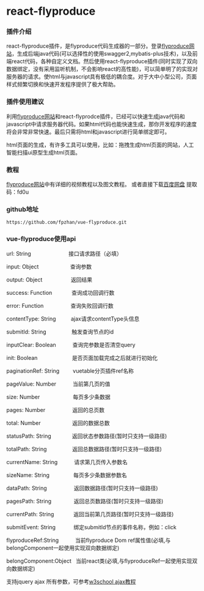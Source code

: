 # react-flyproduce


### 插件介绍
   react-flyproduce插件，是flyproduce代码生成器的一部分。登录[flyproduce网站](http://www.flyproduce.com)，生成后端java代码(可以选择性的使用swagger2,mybatis-plus技术)，以及前端react代码，各种自定义文档。然后使用react-flyproduce插件(同时实现了双向数据绑定，没有采用监听机制，不会影响react的高性能)，可以简单明了的实现对服务器的请求。使html与javascript具有极低的耦合度。对于大中小型公司，页面样式频繁切换和快速开发程序提供了极大帮助。
 
### 插件使用建议
   利用[flyproduce网站](http://www.flyproduce.com)和react-flyprodce插件，已经可以快速生成java代码和javascript中请求服务器代码。如果html代码也能快速生成，那你开发程序的速度将会非常非常快速。最后只需将html和javascript进行简单绑定即可。
   
   html页面的生成，有许多工具可以使用，比如：拖拽生成html页面的网站，人工智能扫描ui原型生成html页面。
   
### 教程
[flyproduce网站](http://www.flyproduce.com)中有详细的视频教程以及图文教程。
或者直接下载[百度网盘](https://pan.baidu.com/s/1hm7GoZyG9e30oZ5Smptm_w) 提取码：fd0u
### github地址
```
https://github.com/fpzhan/vue-flyproduce.git
```

### vue-flyproduce使用api
url: String &nbsp;&nbsp;&nbsp;&nbsp;&nbsp;&nbsp;&nbsp;&nbsp;&nbsp;&nbsp;&nbsp;&nbsp;&nbsp;&nbsp;&nbsp;&nbsp;&nbsp;&nbsp;&nbsp;&nbsp;&nbsp;&nbsp;&nbsp;&nbsp;接口请求路径（必填）

input: Object &nbsp;&nbsp;&nbsp;&nbsp;&nbsp;&nbsp;&nbsp;&nbsp;&nbsp;&nbsp;&nbsp;&nbsp;&nbsp;&nbsp;&nbsp;&nbsp;&nbsp;&nbsp;&nbsp;&nbsp;查询参数

output: Object &nbsp;&nbsp;&nbsp;&nbsp;&nbsp;&nbsp;&nbsp;&nbsp;&nbsp;&nbsp;&nbsp;&nbsp;&nbsp;&nbsp;&nbsp;&nbsp;&nbsp;&nbsp;返回结果

success: Function &nbsp;&nbsp;&nbsp;&nbsp;&nbsp;&nbsp;&nbsp;&nbsp;&nbsp;&nbsp;&nbsp;&nbsp;查询成功回调行数

error: Function &nbsp;&nbsp;&nbsp;&nbsp;&nbsp;&nbsp;&nbsp;&nbsp;&nbsp;&nbsp;&nbsp;&nbsp;&nbsp;&nbsp;&nbsp;&nbsp;&nbsp;查询失败回调行数

contentType: String &nbsp;&nbsp;&nbsp;&nbsp;&nbsp;&nbsp;&nbsp;&nbsp;&nbsp;ajax请求contentType头信息

submitId: String &nbsp;&nbsp;&nbsp;&nbsp;&nbsp;&nbsp;&nbsp;&nbsp;&nbsp;&nbsp;&nbsp;&nbsp;&nbsp;&nbsp;&nbsp;&nbsp;触发查询节点的id

inputClear: Boolean &nbsp;&nbsp;&nbsp;&nbsp;&nbsp;&nbsp;&nbsp;&nbsp;&nbsp;&nbsp;查询完参数是否清空query

init: Boolean &nbsp;&nbsp;&nbsp;&nbsp;&nbsp;&nbsp;&nbsp;&nbsp;&nbsp;&nbsp;&nbsp;&nbsp;&nbsp;&nbsp;&nbsp;&nbsp;&nbsp;&nbsp;&nbsp;&nbsp;&nbsp;&nbsp;是否页面加载完成之后就进行初始化

paginationRef: String &nbsp;&nbsp;&nbsp;&nbsp;&nbsp;&nbsp;&nbsp;&nbsp;vuetable分页插件ref名称

pageValue: Number &nbsp;&nbsp;&nbsp;&nbsp;&nbsp;&nbsp;&nbsp;&nbsp;&nbsp;&nbsp;当前第几页的值

size: Number &nbsp;&nbsp;&nbsp;&nbsp;&nbsp;&nbsp;&nbsp;&nbsp;&nbsp;&nbsp;&nbsp;&nbsp;&nbsp;&nbsp;&nbsp;&nbsp;&nbsp;&nbsp;&nbsp;&nbsp;&nbsp;每页多少条数据

pages: Number  &nbsp;&nbsp;&nbsp;&nbsp;&nbsp;&nbsp;&nbsp;&nbsp;&nbsp;&nbsp;&nbsp;&nbsp;&nbsp;&nbsp;&nbsp;&nbsp;&nbsp;返回的总页数 

total: Number &nbsp;&nbsp;&nbsp;&nbsp;&nbsp;&nbsp;&nbsp;&nbsp;&nbsp;&nbsp;&nbsp;&nbsp;&nbsp;&nbsp;&nbsp;&nbsp;&nbsp;&nbsp;&nbsp;&nbsp;返回的数据总数

statusPath: String &nbsp;&nbsp;&nbsp;&nbsp;&nbsp;&nbsp;&nbsp;&nbsp;&nbsp;&nbsp;&nbsp;&nbsp;&nbsp;返回状态参数路径(暂时只支持一级路径)

totalPath: String &nbsp;&nbsp;&nbsp;&nbsp;&nbsp;&nbsp;&nbsp;&nbsp;&nbsp;&nbsp;&nbsp;&nbsp;&nbsp;&nbsp;&nbsp;&nbsp;返回总数据路径(暂时只支持一级路径)

currentName: String &nbsp;&nbsp;&nbsp;&nbsp;&nbsp;&nbsp;&nbsp;&nbsp;&nbsp;&nbsp;请求第几页传入参数名

sizeName: String &nbsp;&nbsp;&nbsp;&nbsp;&nbsp;&nbsp;&nbsp;&nbsp;&nbsp;&nbsp;&nbsp;&nbsp;&nbsp;&nbsp;&nbsp;每页多少条数据参数名

dataPath: String &nbsp;&nbsp;&nbsp;&nbsp;&nbsp;&nbsp;&nbsp;&nbsp;&nbsp;&nbsp;&nbsp;&nbsp;&nbsp;&nbsp;&nbsp;&nbsp;&nbsp;返回数据路径(暂时只支持一级路径)

pagesPath: String &nbsp;&nbsp;&nbsp;&nbsp;&nbsp;&nbsp;&nbsp;&nbsp;&nbsp;&nbsp;&nbsp;&nbsp;&nbsp;&nbsp;返回总页数路径(暂时只支持一级路径)

currentPath: String &nbsp;&nbsp;&nbsp;&nbsp;&nbsp;&nbsp;&nbsp;&nbsp;&nbsp;&nbsp;&nbsp;&nbsp;返回当前第几页路径(暂时只支持一级路径)

submitEvent: String &nbsp;&nbsp;&nbsp;&nbsp;&nbsp;&nbsp;&nbsp;&nbsp;&nbsp;&nbsp;&nbsp;绑定submitId节点的事件名称，例如：click

flyproduceRef:String  &nbsp;&nbsp;&nbsp;&nbsp;&nbsp;&nbsp;&nbsp;&nbsp;&nbsp;&nbsp;当前flyproduce Dom ref属性值(必填,与belongComponent一起使用实现双向数据绑定)

belongComponent:Object  &nbsp;&nbsp;当前react类(必填,与flyproduceRef一起使用实现双向数据绑定)

支持jquery ajax 所有参数，可参考[w3school ajax教程](http://www.w3school.com.cn/jquery/ajax_ajax.asp)

